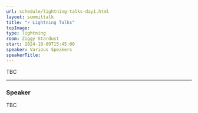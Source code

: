 ```yaml
---
url: schedule/lightning-talks-day1.html
layout: summittalk
title: "⚡ Lightning Talks"
topImage:
type: lightning
room: Ziggy Stardust
start: 2024-10-09T15:45:00
speaker: Various Speakers
speakerTitle: 
---
```


<div class="font-google font-medium">


TBC

---

### Speaker

TBC


</div>